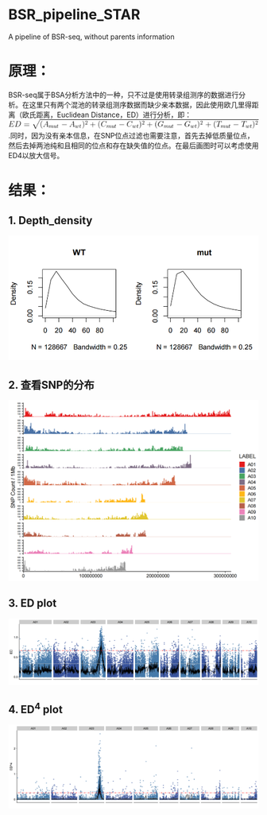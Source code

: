# BSR_pipeline_STAR
A pipeline of BSR-seq, without parents information
# 原理：
BSR-seq属于BSA分析方法中的一种，只不过是使用转录组测序的数据进行分析。在这里只有两个混池的转录组测序数据而缺少亲本数据，因此使用欧几里得距离（欧氏距离，Euclidean Distance，ED）进行分析，即：![image](https://github.com/LiuBinhahaha/Figs/blob/main/BSR_pipeline/ED.png).同时，因为没有亲本信息，在SNP位点过滤也需要注意，首先去掉低质量位点，然后去掉两池纯和且相同的位点和存在缺失值的位点。在最后画图时可以考虑使用ED4以放大信号。
# 结果：
## 1. Depth_density
![image](https://github.com/LiuBinhahaha/Figs/blob/main/BSR_pipeline/depth_desity.png)

## 2. 查看SNP的分布
![image](https://github.com/LiuBinhahaha/Figs/blob/main/BSR_pipeline/SNP_distribution_histogram_WSL6.png)

## 3. ED plot
![image](https://github.com/LiuBinhahaha/Figs/blob/main/BSR_pipeline/SWL6_ED_00.png)

## 4. ED<sup>4</sup> plot
![image](https://github.com/LiuBinhahaha/Figs/blob/main/BSR_pipeline/SWL6_ED4_00.png)
